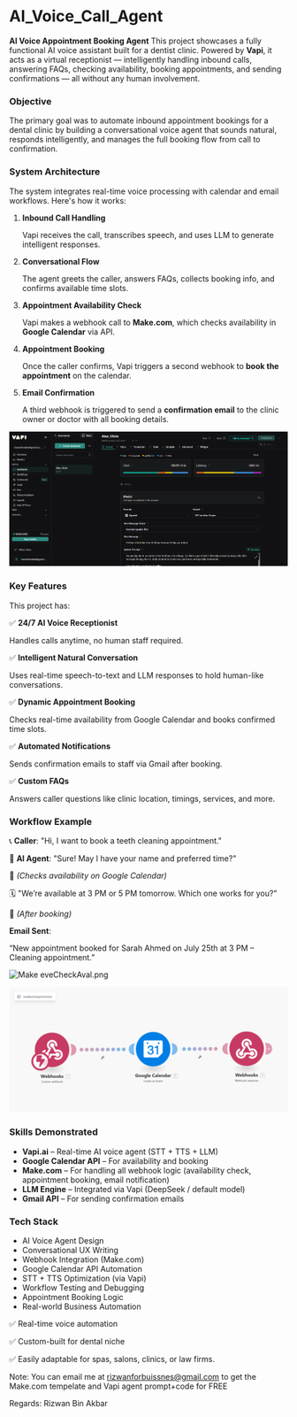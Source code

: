 # AI_Voice_Call_Agent
**AI Voice Appointment Booking Agent**  This project showcases a fully functional AI voice assistant built for a dentist clinic. Powered by **Vapi**, it acts as a virtual receptionist — intelligently handling inbound calls, answering FAQs, checking availability, booking appointments, and sending confirmations — all without any human involvement.


### **Objective**

The primary goal was to automate inbound appointment bookings for a dental clinic by building a conversational voice agent that sounds natural, responds intelligently, and manages the full booking flow from call to confirmation.

### **System Architecture**

The system integrates real-time voice processing with calendar and email workflows. Here's how it works:

1. **Inbound Call Handling**
    
    Vapi receives the call, transcribes speech, and uses LLM to generate intelligent responses.
    
2. **Conversational Flow**
    
    The agent greets the caller, answers FAQs, collects booking info, and confirms available time slots.
    
3. **Appointment Availability Check**
    
    Vapi makes a webhook call to **Make.com**, which checks availability in **Google Calendar** via API.
    
4. **Appointment Booking**
    
    Once the caller confirms, Vapi triggers a second webhook to **book the appointment** on the calendar.
    
5. **Email Confirmation**
    
    A third webhook is triggered to send a **confirmation email** to the clinic owner or doctor with all booking details.
    

![Vapi_Full.png](docs/Vapi_Full.png)

### Key Features

This project has:

✅ **24/7 AI Voice Receptionist**

Handles calls anytime, no human staff required.

✅ **Intelligent Natural Conversation**

Uses real-time speech-to-text and LLM responses to hold human-like conversations.

✅ **Dynamic Appointment Booking**

Checks real-time availability from Google Calendar and books confirmed time slots.

✅ **Automated Notifications**

Sends confirmation emails to staff via Gmail after booking.

✅ **Custom FAQs**

Answers caller questions like clinic location, timings, services, and more.

### Workflow Example

📞 **Caller**: "Hi, I want to book a teeth cleaning appointment."

🧠 **AI Agent**: "Sure! May I have your name and preferred time?"

📆 *(Checks availability on Google Calendar)*

🗓️ "We’re available at 3 PM or 5 PM tomorrow. Which one works for you?"

📧 *(After booking)*

**Email Sent**:

“New appointment booked for Sarah Ahmed on July 25th at 3 PM – Cleaning appointment.”

![Make eveCheckAval.png](docs/Make_eveCheckAval.png)

![eveBookApp.png](docs/eveBookApp.png)

### **Skills Demonstrated**

- **Vapi.ai** – Real-time AI voice agent (STT + TTS + LLM)
- **Google Calendar API** – For availability and booking
- **Make.com** – For handling all webhook logic (availability check, appointment booking, email notification)
- **LLM Engine** – Integrated via Vapi (DeepSeek / default model)
- **Gmail API** – For sending confirmation emails

### **Tech Stack**

- AI Voice Agent Design
- Conversational UX Writing
- Webhook Integration (Make.com)
- Google Calendar API Automation
- STT + TTS Optimization (via Vapi)
- Workflow Testing and Debugging
- Appointment Booking Logic
- Real-world Business Automation

✅ Real-time voice automation

✅ Custom-built for dental niche

✅ Easily adaptable for spas, salons, clinics, or law firms.

Note: You can email me at rizwanforbuissnes@gmail.com to get the Make.com tempelate and Vapi agent prompt+code for FREE

Regards:
Rizwan Bin Akbar
